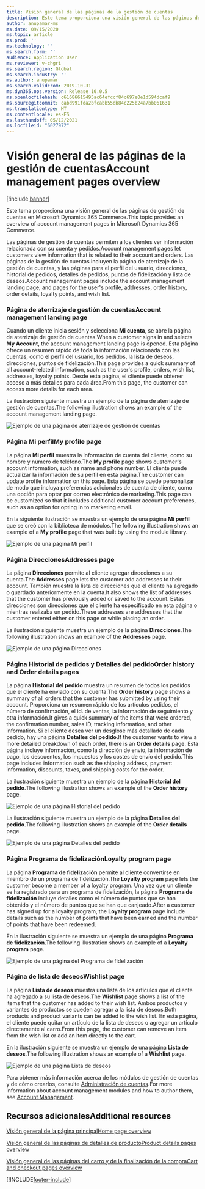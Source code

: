 ```yaml
---
title: Visión general de las páginas de la gestión de cuentas
description: Este tema proporciona una visión general de las páginas de gestión de cuentas en Microsoft Dynamics 365 Commerce.
author: anupamar-ms
ms.date: 09/15/2020
ms.topic: article
ms.prod: ''
ms.technology: ''
ms.search.form: ''
audience: Application User
ms.reviewer: v-chgri
ms.search.region: Global
ms.search.industry: ''
ms.author: anupamar
ms.search.validFrom: 2019-10-31
ms.dyn365.ops.version: Release 10.0.5
ms.openlocfilehash: c61686615495ac64efccf84c697e0e1d594dcaf9
ms.sourcegitcommit: cabd991fda2bfcabb55db84c225b24a7bb061631
ms.translationtype: HT
ms.contentlocale: es-ES
ms.lasthandoff: 05/12/2021
ms.locfileid: "6027972"
---
```

# <a name="account-management-pages-overview"></a><span data-ttu-id="9b134-103">Visión general de las páginas de la gestión de cuentas</span><span class="sxs-lookup"><span data-stu-id="9b134-103">Account management pages overview</span></span>

[!include [banner](includes/banner.md)]

<span data-ttu-id="9b134-104">Este tema proporciona una visión general de las páginas de gestión de cuentas en Microsoft Dynamics 365 Commerce.</span><span class="sxs-lookup"><span data-stu-id="9b134-104">This topic provides an overview of account management pages in Microsoft Dynamics 365 Commerce.</span></span>

<span data-ttu-id="9b134-105">Las páginas de gestión de cuentas permiten a los clientes ver información relacionada con su cuenta y pedidos.</span><span class="sxs-lookup"><span data-stu-id="9b134-105">Account management pages let customers view information that is related to their account and orders.</span></span> <span data-ttu-id="9b134-106">Las páginas de la gestión de cuentas incluyen la página de aterrizaje de la gestión de cuentas, y las páginas para el perfil del usuario, direcciones, historial de pedidos, detalles de pedidos, puntos de fidelización y lista de deseos.</span><span class="sxs-lookup"><span data-stu-id="9b134-106">Account management pages include the account management landing page, and pages for the user's profile, addresses, order history, order details, loyalty points, and wish list.</span></span>

### <a name="account-management-landing-page"></a><span data-ttu-id="9b134-107">Página de aterrizaje de gestión de cuentas</span><span class="sxs-lookup"><span data-stu-id="9b134-107">Account management landing page</span></span>

<span data-ttu-id="9b134-108">Cuando un cliente inicia sesión y selecciona **Mi cuenta**, se abre la página de aterrizaje de gestión de cuentas.</span><span class="sxs-lookup"><span data-stu-id="9b134-108">When a customer signs in and selects **My Account**, the account management landing page is opened.</span></span> <span data-ttu-id="9b134-109">Esta página ofrece un resumen rápido de toda la información relacionada con las cuentas, como el perfil del usuario, los pedidos, la lista de deseos, direcciones, puntos de fidelización.</span><span class="sxs-lookup"><span data-stu-id="9b134-109">This page provides a quick summary of all account-related information, such as the user's profile, orders, wish list, addresses, loyalty points.</span></span> <span data-ttu-id="9b134-110">Desde esta página, el cliente puede obtener acceso a más detalles para cada área.</span><span class="sxs-lookup"><span data-stu-id="9b134-110">From this page, the customer can access more details for each area.</span></span>

<span data-ttu-id="9b134-111">La ilustración siguiente muestra un ejemplo de la página de aterrizaje de gestión de cuentas.</span><span class="sxs-lookup"><span data-stu-id="9b134-111">The following illustration shows an example of the account management landing page.</span></span>

![Ejemplo de una página de aterrizaje de gestión de cuentas](./media/Account-Management.PNG)

### <a name="my-profile-page"></a><span data-ttu-id="9b134-113">Página Mi perfil</span><span class="sxs-lookup"><span data-stu-id="9b134-113">My profile page</span></span>

<span data-ttu-id="9b134-114">La página **Mi perfil** muestra la información de cuenta del cliente, como su nombre y número de teléfono.</span><span class="sxs-lookup"><span data-stu-id="9b134-114">The **My profile** page shows customer's account information, such as name and phone number.</span></span> <span data-ttu-id="9b134-115">El cliente puede actualizar la información de su perfil en esta página.</span><span class="sxs-lookup"><span data-stu-id="9b134-115">The customer can update profile information on this page.</span></span> <span data-ttu-id="9b134-116">Esta página se puede personalizar de modo que incluya preferencias adicionales de cuenta de cliente, como una opción para optar por correo electrónico de marketing.</span><span class="sxs-lookup"><span data-stu-id="9b134-116">This page can be customized so that it includes additional customer account preferences, such as an option for opting in to marketing email.</span></span>

<span data-ttu-id="9b134-117">En la siguiente ilustración se muestra un ejemplo de una página **Mi perfil** que se creó con la biblioteca de módulos.</span><span class="sxs-lookup"><span data-stu-id="9b134-117">The following illustration shows an example of a **My profile** page that was built by using the module library.</span></span>

![Ejemplo de una página Mi perfil](./media/Account-Management-MyProfile.PNG)

### <a name="addresses-page"></a><span data-ttu-id="9b134-119">Página Direcciones</span><span class="sxs-lookup"><span data-stu-id="9b134-119">Addresses page</span></span>

<span data-ttu-id="9b134-120">La página **Direcciones** permite al cliente agregar direcciones a su cuenta.</span><span class="sxs-lookup"><span data-stu-id="9b134-120">The **Addresses** page lets the customer add addresses to their account.</span></span> <span data-ttu-id="9b134-121">También muestra la lista de direcciones que el cliente ha agregado o guardado anteriormente en la cuenta.</span><span class="sxs-lookup"><span data-stu-id="9b134-121">It also shows the list of addresses that the customer has previously added or saved to the account.</span></span> <span data-ttu-id="9b134-122">Estas direcciones son direcciones que el cliente ha especificado en esta página o mientras realizaba un pedido.</span><span class="sxs-lookup"><span data-stu-id="9b134-122">These addresses are addresses that the customer entered either on this page or while placing an order.</span></span>

<span data-ttu-id="9b134-123">La ilustración siguiente muestra un ejemplo de la página **Direcciones**.</span><span class="sxs-lookup"><span data-stu-id="9b134-123">The following illustration shows an example of the **Addresses** page.</span></span>

![Ejemplo de una página Direcciones](./media/Account-Management-Address.png)

### <a name="order-history-and-order-details-pages"></a><span data-ttu-id="9b134-125">Página Historial de pedidos y Detalles del pedido</span><span class="sxs-lookup"><span data-stu-id="9b134-125">Order history and Order details pages</span></span>

<span data-ttu-id="9b134-126">La página **Historial del pedido** muestra un resumen de todos los pedidos que el cliente ha enviado con su cuenta.</span><span class="sxs-lookup"><span data-stu-id="9b134-126">The **Order history** page shows a summary of all orders that the customer has submitted by using their account.</span></span> <span data-ttu-id="9b134-127">Proporciona un resumen rápido de los artículos pedidos, el número de confirmación, el id. de ventas, la información de seguimiento y otra información.</span><span class="sxs-lookup"><span data-stu-id="9b134-127">It gives a quick summary of the items that were ordered, the confirmation number, sales ID, tracking information, and other information.</span></span> <span data-ttu-id="9b134-128">Si el cliente desea ver un desglose más detallado de cada pedido, hay una página **Detalles del pedido**.</span><span class="sxs-lookup"><span data-stu-id="9b134-128">If the customer wants to view a more detailed breakdown of each order, there is an **Order details** page.</span></span> <span data-ttu-id="9b134-129">Esta página incluye información, como la dirección de envío, la información de pago, los descuentos, los impuestos y los costes de envío del pedido.</span><span class="sxs-lookup"><span data-stu-id="9b134-129">This page includes information such as the shipping address, payment information, discounts, taxes, and shipping costs for the order.</span></span>

<span data-ttu-id="9b134-130">La ilustración siguiente muestra un ejemplo de la página **Historial del pedido**.</span><span class="sxs-lookup"><span data-stu-id="9b134-130">The following illustration shows an example of the **Order history** page.</span></span>

![Ejemplo de una página Historial del pedido](./media/Account-Management-OrderHistory.PNG)

<span data-ttu-id="9b134-132">La ilustración siguiente muestra un ejemplo de la página **Detalles del pedido**.</span><span class="sxs-lookup"><span data-stu-id="9b134-132">The following illustration shows an example of the **Order details** page.</span></span>

![Ejemplo de una página Detalles del pedido](./media/Account-Management-OrderDetails.PNG)

### <a name="loyalty-program-page"></a><span data-ttu-id="9b134-134">Página Programa de fidelización</span><span class="sxs-lookup"><span data-stu-id="9b134-134">Loyalty program page</span></span>

<span data-ttu-id="9b134-135">La página **Programa de fidelización** permite al cliente convertirse en miembro de un programa de fidelización.</span><span class="sxs-lookup"><span data-stu-id="9b134-135">The **Loyalty program** page lets the customer become a member of a loyalty program.</span></span> <span data-ttu-id="9b134-136">Una vez que un cliente se ha registrado para un programa de fidelización, la página **Programa de fidelización** incluye detalles como el número de puntos que se han obtenido y el número de puntos que se han que canjeado.</span><span class="sxs-lookup"><span data-stu-id="9b134-136">After a customer has signed up for a loyalty program, the **Loyalty program** page include details such as the number of points that have been earned and the number of points that have been redeemed.</span></span>

<span data-ttu-id="9b134-137">En la ilustración siguiente se muestra un ejemplo de una página **Programa de fidelización**.</span><span class="sxs-lookup"><span data-stu-id="9b134-137">The following illustration shows an example of a **Loyalty program** page.</span></span>

![Ejemplo de una página del Programa de fidelización](./media/Account-Management-Loyalty.PNG)

### <a name="wishlist-page"></a><span data-ttu-id="9b134-139">Página de lista de deseos</span><span class="sxs-lookup"><span data-stu-id="9b134-139">Wishlist page</span></span>

<span data-ttu-id="9b134-140">La página **Lista de deseos** muestra una lista de los artículos que el cliente ha agregado a su lista de deseos.</span><span class="sxs-lookup"><span data-stu-id="9b134-140">The **Wishlist** page shows a list of the items that the customer has added to their wish list.</span></span> <span data-ttu-id="9b134-141">Ambos productos y variantes de productos se pueden agregar a la lista de deseos.</span><span class="sxs-lookup"><span data-stu-id="9b134-141">Both products and product variants can be added to the wish list.</span></span> <span data-ttu-id="9b134-142">En esta página, el cliente puede quitar un artículo de la lista de deseos o agregar un artículo directamente al carro.</span><span class="sxs-lookup"><span data-stu-id="9b134-142">From this page, the customer can remove an item from the wish list or add an item directly to the cart.</span></span>

<span data-ttu-id="9b134-143">En la ilustración siguiente se muestra un ejemplo de una página **Lista de deseos**.</span><span class="sxs-lookup"><span data-stu-id="9b134-143">The following illustration shows an example of a **Wishlist** page.</span></span>

![Ejemplo de una página Lista de deseos](./media/Account-Management-Wishlist.PNG)

<span data-ttu-id="9b134-145">Para obtener más información acerca de los módulos de gestión de cuentas y de cómo crearlos, consulte [Administración de cuentas](account-management.md).</span><span class="sxs-lookup"><span data-stu-id="9b134-145">For more information about account management modules and how to author them, see [Account Management](account-management.md).</span></span>

## <a name="additional-resources"></a><span data-ttu-id="9b134-146">Recursos adicionales</span><span class="sxs-lookup"><span data-stu-id="9b134-146">Additional resources</span></span>

[<span data-ttu-id="9b134-147">Visión general de la página principal</span><span class="sxs-lookup"><span data-stu-id="9b134-147">Home page overview</span></span>](quick-tour-home-page.md)

[<span data-ttu-id="9b134-148">Visión general de las páginas de detalles de producto</span><span class="sxs-lookup"><span data-stu-id="9b134-148">Product details pages overview</span></span>](quick-tour-pdp.md)

[<span data-ttu-id="9b134-149">Visión general de las páginas del carro y de la finalización de la compra</span><span class="sxs-lookup"><span data-stu-id="9b134-149">Cart and checkout pages overview</span></span>](quick-tour-cart-checkout.md)



[!INCLUDE[footer-include](../includes/footer-banner.md)]
